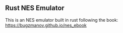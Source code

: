 ## Rust NES Emulator

This is an NES emulator built in rust following the book: https://bugzmanov.github.io/nes_ebook